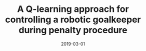 ---
title: "A Q-learning approach for controlling a robotic goalkeeper during penalty procedure"
collection: Conference Proceedings
permalink: /publication/qlearning
excerpt: 'This study was aimed to solve the problem of penalty kick goalkeeping for RoboCup Small Size soccer robots using a Q-learning approach.'
date: 2019-03-01
venue: '2nd International Congress on Science and Engineering'
paperurl: 'https://shorturl.at/mBEOZ'
citation: 'A. Zolanvari, M. Shirazi and M. Menhaj, "A q-learning approach for controlling a robotic goalkeeper during penalty procedure," in <i>II International Congress on Science and Engineering, Hamburg-Germany</i>, 2019.'
---